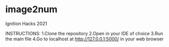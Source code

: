# image2num
Ignition Hacks 2021

INSTRUCTIONS:
1.Clone the repository
2.Open in your IDE of choice
3.Run the main file
4.Go to localhost at http://127.0.0.1:5000/ in your web browser
